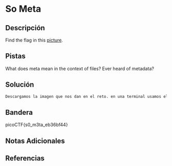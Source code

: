 # So Meta

## Descripción
Find the flag in this [picture](https://jupiter.challenges.picoctf.org/static/89b371a46702a31aa9931a2a2b12f8bf/pico_img.png).
## Pistas
What does meta mean in the context of files?
Ever heard of metadata?
## Solución
```bash
Descargamos la imagen que nos dan en el reto. en una terminal usamos el comando "strings pico_img.png" y al final de las lineas de codigo nos mostrara la bandera
```
## Bandera
picoCTF{s0_m3ta_eb36bf44}

## Notas Adicionales 

## Referencias